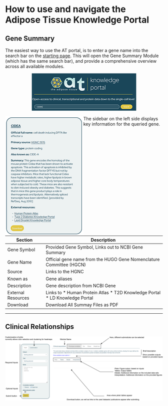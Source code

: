 # How to use and navigate the Adipose Tissue Knowledge Portal

## Gene Summary

The easiest way to use the AT portal, is to enter a gene name into the search bar on the [starting page](adiposetissue.org). This will open the Gene Summary Module (which has the same search bar), and provide a comprehensive overview across all available modules. 

<p align="center">
  <img src="./../img/SearchBar.PNG">
</p>
<img align="left" src="./../img/SummarySide.PNG">
The sidebar on the left side displays key information for the queried gene.

| Section | Description |
| --- | --- |
| Gene Symbol | Provided Gene Symbol, Links out to NCBI Gene Summary |
| Gene Name | Official gene name from the HUGO Gene Nomenclature Committee (HGCN) |
| Source | Links to the HGNC |
| Known as | Gene aliases |
| Description | Gene description from NCBI Gene |
| External Resources | Links to * Human Protein Atlas * T2D Knowledge Portal * LD Knowledge Portal |
| Download | Download All Summay Files as PDF |


---

## Clinical Relationships

![Module Layout](./../img/Layout_PDF.png)
